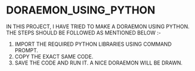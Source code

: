 # DORAEMON_USING_PYTHON

IN THIS PROJECT, I HAVE TRIED TO MAKE A DORAEMON USING PYTHON. 
THE STEPS SHOULD BE FOLLOWED AS MENTIONED BELOW :-
1) IMPORT THE REQUIRED PYTHON LIBRARIES USING COMMAND PROMPT.
2) COPY THE EXACT SAME CODE.
3) SAVE THE CODE AND RUN IT.
A NICE DORAEMON WILL BE DRAWN.

